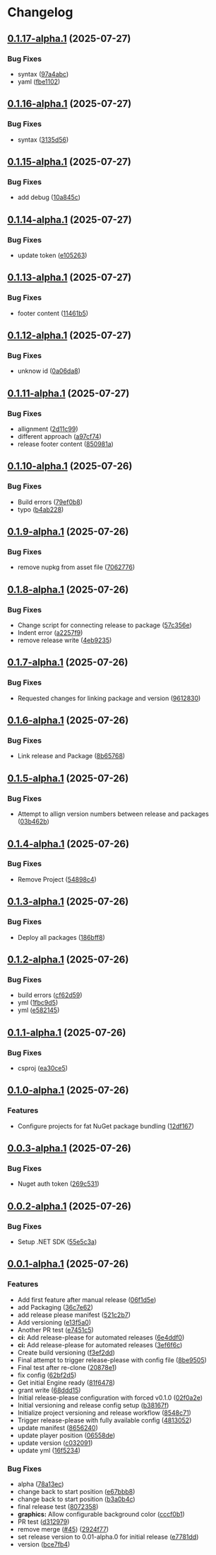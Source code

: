 # Changelog

## [0.1.17-alpha.1](https://github.com/braybrandon/Game-Engine/compare/v0.1.16-alpha.1...v0.1.17-alpha.1) (2025-07-27)


### Bug Fixes

* syntax ([97a4abc](https://github.com/braybrandon/Game-Engine/commit/97a4abc3d25009571da7f7b9585e2ee668f3d9d5))
* yaml ([fbe1102](https://github.com/braybrandon/Game-Engine/commit/fbe1102f50e38cd3a84c91a6483f960d4b7e9741))

## [0.1.16-alpha.1](https://github.com/braybrandon/Game-Engine/compare/v0.1.15-alpha.1...v0.1.16-alpha.1) (2025-07-27)


### Bug Fixes

* syntax ([3135d56](https://github.com/braybrandon/Game-Engine/commit/3135d56b481ef66bcf653a2518877a128e1e40f0))

## [0.1.15-alpha.1](https://github.com/braybrandon/Game-Engine/compare/v0.1.14-alpha.1...v0.1.15-alpha.1) (2025-07-27)


### Bug Fixes

* add debug ([10a845c](https://github.com/braybrandon/Game-Engine/commit/10a845c8d3bc8d61689180a8decf9f7d527013bc))

## [0.1.14-alpha.1](https://github.com/braybrandon/Game-Engine/compare/v0.1.13-alpha.1...v0.1.14-alpha.1) (2025-07-27)


### Bug Fixes

* update token ([e105263](https://github.com/braybrandon/Game-Engine/commit/e10526321184577d35b577acff2121c13b540627))

## [0.1.13-alpha.1](https://github.com/braybrandon/Game-Engine/compare/v0.1.12-alpha.1...v0.1.13-alpha.1) (2025-07-27)


### Bug Fixes

* footer content ([11461b5](https://github.com/braybrandon/Game-Engine/commit/11461b50c450cf59aa165841d2c79f5865dbdd89))

## [0.1.12-alpha.1](https://github.com/braybrandon/Game-Engine/compare/v0.1.11-alpha.1...v0.1.12-alpha.1) (2025-07-27)


### Bug Fixes

* unknow id ([0a06da8](https://github.com/braybrandon/Game-Engine/commit/0a06da8d160eb914e40aa0736d8ea1f4d8fa6524))

## [0.1.11-alpha.1](https://github.com/braybrandon/Game-Engine/compare/v0.1.10-alpha.1...v0.1.11-alpha.1) (2025-07-27)


### Bug Fixes

* allignment ([2d11c99](https://github.com/braybrandon/Game-Engine/commit/2d11c99f86965fffbd09af66fe0a3115b82aedee))
* different approach ([a97cf74](https://github.com/braybrandon/Game-Engine/commit/a97cf74234424987eb1720ab60594f0f62d3a218))
* release footer content ([850981a](https://github.com/braybrandon/Game-Engine/commit/850981a75b99037bf117a2927f91161ff1fae2f2))

## [0.1.10-alpha.1](https://github.com/braybrandon/Game-Engine/compare/v0.1.9-alpha.1...v0.1.10-alpha.1) (2025-07-26)


### Bug Fixes

* Build errors ([79ef0b8](https://github.com/braybrandon/Game-Engine/commit/79ef0b8e36e8cc44f129ed9b15d1ac729e97e114))
* typo ([b4ab228](https://github.com/braybrandon/Game-Engine/commit/b4ab2284f8694756f9b3ea9847bf7aaca1901dbd))

## [0.1.9-alpha.1](https://github.com/braybrandon/Game-Engine/compare/v0.1.8-alpha.1...v0.1.9-alpha.1) (2025-07-26)


### Bug Fixes

* remove nupkg from asset file ([7062776](https://github.com/braybrandon/Game-Engine/commit/706277648312f1b0600ce5d2b8e904e4de6000a1))

## [0.1.8-alpha.1](https://github.com/braybrandon/Game-Engine/compare/v0.1.7-alpha.1...v0.1.8-alpha.1) (2025-07-26)


### Bug Fixes

* Change script for connecting release to package ([57c356e](https://github.com/braybrandon/Game-Engine/commit/57c356e5ba403cbc1bf15a2efdbdc77fa1113204))
* Indent error ([a2257f9](https://github.com/braybrandon/Game-Engine/commit/a2257f9ecff4819a31d8060e169cd5d9446eb50a))
* remove release write ([4eb9235](https://github.com/braybrandon/Game-Engine/commit/4eb9235fa1562d1ec032535038842f0da65cf4cd))

## [0.1.7-alpha.1](https://github.com/braybrandon/Game-Engine/compare/v0.1.6-alpha.1...v0.1.7-alpha.1) (2025-07-26)


### Bug Fixes

* Requested changes for linking package and version ([9612830](https://github.com/braybrandon/Game-Engine/commit/961283025324c2eedf8c6a7c3bc67898f2a7359b))

## [0.1.6-alpha.1](https://github.com/braybrandon/Game-Engine/compare/v0.1.5-alpha.1...v0.1.6-alpha.1) (2025-07-26)


### Bug Fixes

* Link release and Package ([8b65768](https://github.com/braybrandon/Game-Engine/commit/8b65768ceaac4f3105e89664b1643b5fb3c267e3))

## [0.1.5-alpha.1](https://github.com/braybrandon/Game-Engine/compare/v0.1.4-alpha.1...v0.1.5-alpha.1) (2025-07-26)


### Bug Fixes

* Attempt to allign version numbers between release and packages ([03b462b](https://github.com/braybrandon/Game-Engine/commit/03b462b3dba89f59f51844c138ae77670f640601))

## [0.1.4-alpha.1](https://github.com/braybrandon/Game-Engine/compare/v0.1.3-alpha.1...v0.1.4-alpha.1) (2025-07-26)


### Bug Fixes

* Remove Project ([54898c4](https://github.com/braybrandon/Game-Engine/commit/54898c4898f8bdba46b71a5930b9e362f1de5ee9))

## [0.1.3-alpha.1](https://github.com/braybrandon/Game-Engine/compare/v0.1.2-alpha.1...v0.1.3-alpha.1) (2025-07-26)


### Bug Fixes

* Deploy all packages ([186bff8](https://github.com/braybrandon/Game-Engine/commit/186bff84620d5dec08d44e9e8f3c4186f4fbbfbe))

## [0.1.2-alpha.1](https://github.com/braybrandon/Game-Engine/compare/v0.1.1-alpha.1...v0.1.2-alpha.1) (2025-07-26)


### Bug Fixes

* build errors ([cf62d59](https://github.com/braybrandon/Game-Engine/commit/cf62d591f2ac11bf551f928987cf1061d404dd13))
* yml ([1fbc9d5](https://github.com/braybrandon/Game-Engine/commit/1fbc9d541b03ab819fbb1cc1a22f51a4a992557b))
* yml ([e582145](https://github.com/braybrandon/Game-Engine/commit/e582145b6edeadcc34755496a5e9e441b84cdf21))

## [0.1.1-alpha.1](https://github.com/braybrandon/Game-Engine/compare/v0.1.0-alpha.1...v0.1.1-alpha.1) (2025-07-26)


### Bug Fixes

* csproj ([ea30ce5](https://github.com/braybrandon/Game-Engine/commit/ea30ce5dce078232c8c4f4492dfb8b8124a8149c))

## [0.1.0-alpha.1](https://github.com/braybrandon/Game-Engine/compare/v0.0.3-alpha.1...v0.1.0-alpha.1) (2025-07-26)


### Features

* Configure projects for fat NuGet package bundling ([12df167](https://github.com/braybrandon/Game-Engine/commit/12df167f131a911dc7138b58d4533fe2d621881b))

## [0.0.3-alpha.1](https://github.com/braybrandon/Game-Engine/compare/v0.0.2-alpha.1...v0.0.3-alpha.1) (2025-07-26)


### Bug Fixes

* Nuget auth token ([269c531](https://github.com/braybrandon/Game-Engine/commit/269c531e52dacf3060ed80e491d7c56edb6bca52))

## [0.0.2-alpha.1](https://github.com/braybrandon/Game-Engine/compare/v0.0.1-alpha.1...v0.0.2-alpha.1) (2025-07-26)


### Bug Fixes

* Setup .NET SDK ([55e5c3a](https://github.com/braybrandon/Game-Engine/commit/55e5c3a4ea67138ada31650fe9bdb2f9421beeaf))

## [0.0.1-alpha.1](https://github.com/braybrandon/Game-Engine/compare/v0.0.1...v0.0.1-alpha.1) (2025-07-26)


### Features

* Add first feature after manual release ([06f1d5e](https://github.com/braybrandon/Game-Engine/commit/06f1d5e10e90171f041b7a3bafd8059aedf79e17))
* add Packaging ([36c7e62](https://github.com/braybrandon/Game-Engine/commit/36c7e62eed7608037205f3a17b774aa72f200bd3))
* add release please manifest ([521c2b7](https://github.com/braybrandon/Game-Engine/commit/521c2b791e659e6e5d7ee794d7d0135121daa7a0))
* Add versioning ([e13f5a0](https://github.com/braybrandon/Game-Engine/commit/e13f5a04b0733b92a2abefa48fb7384b72751867))
* Another PR test ([e7451c5](https://github.com/braybrandon/Game-Engine/commit/e7451c5e4105050c5d080e9c1079f119d6d33c32))
* **ci:** Add release-please for automated releases ([6e4ddf0](https://github.com/braybrandon/Game-Engine/commit/6e4ddf0d797f315aa760953fbfd4cfa131f2de8c))
* **ci:** Add release-please for automated releases ([3ef6f6c](https://github.com/braybrandon/Game-Engine/commit/3ef6f6c81fd49733b33ccfa48395d77cc47a0cd5))
* Create build versioning ([f3ef2dd](https://github.com/braybrandon/Game-Engine/commit/f3ef2dddbbed57e55dea3f91842ce36c47aa26c7))
* Final attempt to trigger release-please with config file ([8be9505](https://github.com/braybrandon/Game-Engine/commit/8be950548620dd41314ea257f9a6cadacb09ef5b))
* Final test after re-clone ([20878e1](https://github.com/braybrandon/Game-Engine/commit/20878e19267939e610932806b9e6e55bef7cc7ca))
* fix config ([62bf2d5](https://github.com/braybrandon/Game-Engine/commit/62bf2d5160459f4783c2f209adb2f2112e2863bc))
* Get initial Engine ready ([81f6478](https://github.com/braybrandon/Game-Engine/commit/81f6478b414882ba893edd39bca8ae60e8b4f6e8))
* grant write ([68ddd15](https://github.com/braybrandon/Game-Engine/commit/68ddd15580096ef7cd76f50e9a5dfd2931d09550))
* Initial release-please configuration with forced v0.1.0 ([02f0a2e](https://github.com/braybrandon/Game-Engine/commit/02f0a2edb4c0efabbad8c10934761db763a641c9))
* Initial versioning and release config setup ([b38167f](https://github.com/braybrandon/Game-Engine/commit/b38167f03434e1b3d5444b4b34851d101aa9eeca))
* Initialize project versioning and release workflow ([8548c71](https://github.com/braybrandon/Game-Engine/commit/8548c714b2b132c947c64b916d4ee2ea70816c07))
* Trigger release-please with fully available config ([4813052](https://github.com/braybrandon/Game-Engine/commit/481305241b971858f74f42515400048deb545c45))
* update manifest ([8656240](https://github.com/braybrandon/Game-Engine/commit/865624067c1e44c1c68b7a8cd038e4b69651f80a))
* update player position ([06558de](https://github.com/braybrandon/Game-Engine/commit/06558dea9a27dfcd4e032c378aa0186c9d7de3c4))
* update version ([c032091](https://github.com/braybrandon/Game-Engine/commit/c032091e9885f3af2478c6be9c615cffe3a622ea))
* update yml ([16f5234](https://github.com/braybrandon/Game-Engine/commit/16f523488f7c34e382bcce94ba50da9b95fcd615))


### Bug Fixes

* alpha ([78a13ec](https://github.com/braybrandon/Game-Engine/commit/78a13ece23b728c55e56746c1d185d70f1de5660))
* change back to start position ([e67bbb8](https://github.com/braybrandon/Game-Engine/commit/e67bbb88a1a91d43cb26f07b20c8390597253401))
* change back to start position ([b3a0b4c](https://github.com/braybrandon/Game-Engine/commit/b3a0b4c5196dfe7af069d1c40445e3f72e2beb4c))
* final release test ([8072358](https://github.com/braybrandon/Game-Engine/commit/8072358e3e8bd7a36931ac03ad9a6116b0812865))
* **graphics:** Allow configurable background color ([cccf0b1](https://github.com/braybrandon/Game-Engine/commit/cccf0b1841f24574c529c354f2d5eefeefb3ae7f))
* PR test ([d312979](https://github.com/braybrandon/Game-Engine/commit/d3129799853e12f197b195ad1fb84a00f224ea43))
* remove merge ([#45](https://github.com/braybrandon/Game-Engine/issues/45)) ([2924f77](https://github.com/braybrandon/Game-Engine/commit/2924f77ba694acd8918611b0282d15d019accee1))
* set release version to 0.01-alpha.0 for initial release ([e7781dd](https://github.com/braybrandon/Game-Engine/commit/e7781dd99daba961e3086e82bfb688ceb3bafe69))
* version ([bce7fb4](https://github.com/braybrandon/Game-Engine/commit/bce7fb4f6666580c66cc2815e282730a4d89c00c))
